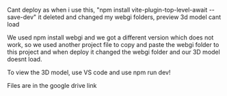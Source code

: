 Cant deploy as when i use this, "npm install vite-plugin-top-level-await --save-dev" it deleted and changed my webgi folders, preview 3d model cant load

We used npm install webgi and we got a different version which does not work, so we used another project file to copy and paste the webgi folder to this project and when deploy it changed the webgi folder and our 3D model doesnt load.

To view the 3D model, use VS code and use npm run dev!

Files are in the google drive link
